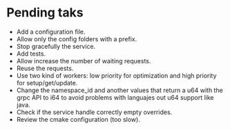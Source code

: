 # Pending taks
- Add a configuration file.
- Allow only the config folders with a prefix.
- Stop gracefully the service.
- Add tests.
- Allow increase the number of waiting requests.
- Reuse the requests.
- Use two kind of workers: low priority for optimization and high priority for setup/get/update.
- Change the namespace_id and another values that return a u64 with the grpc API to i64 to avoid problems with languajes
  out u64 support like java.
- Check if the service handle correctly empty overrides.
- Review the cmake configuration (too slow).
